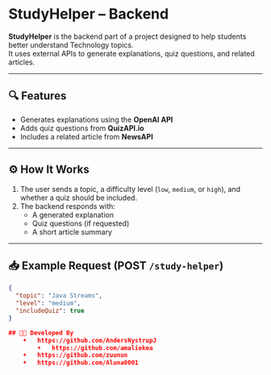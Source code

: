 # StudyHelper – Backend

**StudyHelper** is the backend part of a project designed to help students better understand Technology topics.  
It uses external APIs to generate explanations, quiz questions, and related articles.

---

## 🔍 Features

- Generates explanations using the **OpenAI API**
- Adds quiz questions from **QuizAPI.io** 
- Includes a related article from **NewsAPI**

---

## ⚙️ How It Works

1. The user sends a topic, a difficulty level (`low`, `medium`, or `high`), and whether a quiz should be included.
2. The backend responds with:
   - A generated explanation  
   - Quiz questions (if requested)  
   - A short article summary

---

## 📥 Example Request (POST `/study-helper`)

```json
{
  "topic": "Java Streams",
  "level": "medium",
  "includeQuiz": true
}

## 👩‍💻 Developed By
	•	https://github.com/AndersNystrupJ
        •	https://github.com/amaliekea
	•	https://github.com/zuunun
	•	https://github.com/Aluna0001
